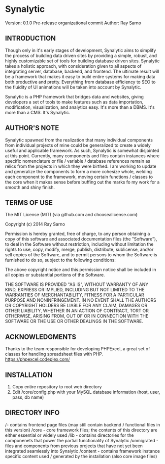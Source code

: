 Synalytic
=============

Version: 0.1.0
Pre-release organizational commit
Author: Ray Sarno

INTRODUCTION
-------------

Though only in it's early stages of development, Synalytic aims to simplify the process of building data driven sites by providing a simple, robust, and highly customizable set of tools for building database driven sites.  Synalytic takes a holistic approach, with consideration given to all aspects of integrating server, database, backend, and frontend.  The ultimate result will be a framework that makes it easy to build entire systems for making data both productive and pretty.  Everything from database efficiency to SEO to the fluidity of UI animations will be taken into account by Synalytic.   

Synalytic is a PHP framework that bridges data and websites, giving developers a set of tools to make features such as data importation, modification, visualization, and analytics easy.  It's more than a DBMS.  It's more than a CMS.  It's Synalytic.


AUTHOR'S NOTE
-------------

Synalytic spawned from the realization that many individual components from individual projects of mine could be generalized to create a widely useful and applicable framework.  As such, Synalytic is somewhat disjointed at this point.  Currently, many components and files contain instances where specific nomenclature or file / variable / database references remain as relics from the projects in which they were birthed.  I am working to update and generalize the components to form a more cohesize whole, welding each component to the framework, moving certain functions / classes to the core when it makes sense before buffing out the marks fo my work for a smooth and shiny finish.


TERMS OF USE 
-------------

The MIT License (MIT)
(via github.com and choosealicense.com)

Copyright (c) 2014 Ray Sarno

Permission is hereby granted, free of charge, to any person obtaining a copy
of this software and associated documentation files (the "Software"), to deal
in the Software without restriction, including without limitation the rights
to use, copy, modify, merge, publish, distribute, sublicense, and/or sell
copies of the Software, and to permit persons to whom the Software is
furnished to do so, subject to the following conditions:

The above copyright notice and this permission notice shall be included in all
copies or substantial portions of the Software.

THE SOFTWARE IS PROVIDED "AS IS", WITHOUT WARRANTY OF ANY KIND, EXPRESS OR
IMPLIED, INCLUDING BUT NOT LIMITED TO THE WARRANTIES OF MERCHANTABILITY,
FITNESS FOR A PARTICULAR PURPOSE AND NONINFRINGEMENT. IN NO EVENT SHALL THE
AUTHORS OR COPYRIGHT HOLDERS BE LIABLE FOR ANY CLAIM, DAMAGES OR OTHER
LIABILITY, WHETHER IN AN ACTION OF CONTRACT, TORT OR OTHERWISE, ARISING FROM,
OUT OF OR IN CONNECTION WITH THE SOFTWARE OR THE USE OR OTHER DEALINGS IN THE
SOFTWARE.


ACKNOWLEDGMENTS
-------------

Thanks to the team responsible for developing PHPExcel, a great set of classes for handling spreadsheet files with PHP. 
https://phpexcel.codeplex.com/ 


INSTALLATION
-------------

1. Copy entire repository to root web directory
2. Edit /core/config.php with your MySQL database information (host, user, pass, db name)


DIRECTORY INFO
-------------

<span style="width:200px">/</span>- contains frontend page files (may still contain backend / functional files in this version)
/core					- core framework files; the contents of this directory are either essential or widely used
/lib 					- contains directories for the componenets that power the partial functionality of Synalytic
/unmigrated 			- files and components from previous projects that have not yet been integrated seamlessly into Synalytic
/content				- contains framework instance specific content used / generated by the installation (also core image files)




